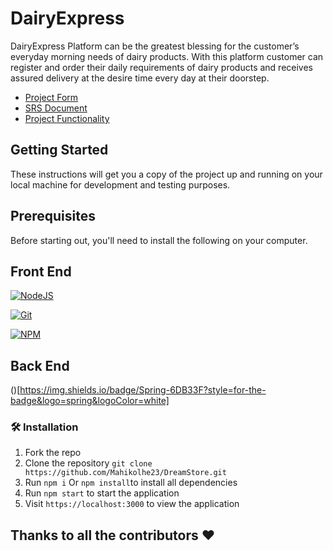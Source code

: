 # DairyExpress

DairyExpress Platform can be the greatest blessing for the customer’s everyday morning needs of dairy products. With this platform customer can register and order their daily requirements of dairy products and receives assured delivery at the desire time every day at their doorstep.

- [Project Form](https://github.com/Mahikolhe23/DairyExpress/blob/main/5_Document/Form.md)
- [SRS Document](https://github.com/Mahikolhe23/DairyExpress/blob/main/5_Document/SRS.md)
- [Project Functionality](https://github.com/Mahikolhe23/DairyExpress/blob/main/5_Document/Functionality.md)

## Getting Started
These instructions will get you a copy of the project up and running on your local machine for development and testing purposes.
## Prerequisites
Before starting out, you'll need to install the following on your computer.

## Front End
[![NodeJS](https://img.shields.io/badge/node.js-6DA55F?style=for-the-badge&logo=node.js&logoColor=white)](https://nodejs.org/en/download/)

[![Git](https://img.shields.io/badge/git-%23F05033.svg?style=for-the-badge&logo=git&logoColor=white)](https://git-scm.com/downloads)

[![NPM](https://img.shields.io/badge/NPM-%23000000.svg?style=for-the-badge&logo=npm&logoColor=white)](https://www.npmjs.com/)

## Back End
()[https://img.shields.io/badge/Spring-6DB33F?style=for-the-badge&logo=spring&logoColor=white]



### 🛠️ Installation

1. Fork the repo
2. Clone the repository `git clone https://github.com/Mahikolhe23/DreamStore.git `
3. Run `npm i` Or `npm install`to install all dependencies
4. Run `npm start` to start the application
5. Visit `https://localhost:3000` to view the application

## Thanks to all the contributors ❤️
